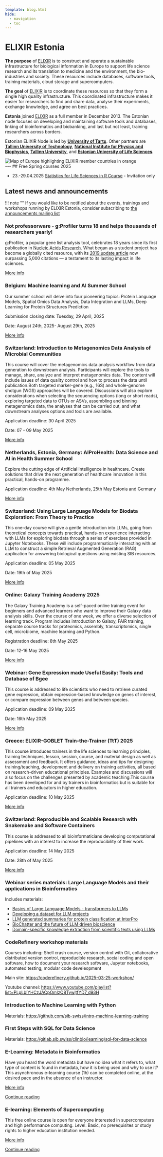 ```yaml
---
template: blog.html
hide:
  - navigation
  - toc
---
```


# ELIXIR Estonia
<div class="elixir-main-container">
  <div class="elixir-main-text">
    <p><strong>The purpose</strong> of <a href="https://www.elixir-europe.org">ELIXIR</a> is to construct and
    operate a sustainable infrastructure for biological information in Europe to
    support life science research and its translation to medicine and the
    environment, the bio-industries and society. These resources include databases,
    software tools, training materials, cloud storage and supercomputers.</p>
    <p><strong>The goal</strong> of <a href="https://www.elixir-europe.org">ELIXIR</a> is to coordinate these
    resources so that they form a single high quality infrastructure. This
    coordinated infrastructure makes it easier for researchers to find and share
    data, analyse their experiments, exchange knowledge, and agree on best
    practices.</p>
    <p><strong>Estonia</strong> joined <a href="https://www.elixir-europe.org">ELIXIR</a> as a full member in
    December 2013. The Estonian node focuses on developing and maintaining software
    tools and databases, linking of bioinformatics and biobanking, and last but not
    least, training researchers across borders.</p>
    <p>Estonian ELIXIR Node is led by <strong><a href="https://www.ut.ee/en">University of Tartu</a></strong>.
    Other partners are
    <strong><a href="https://taltech.ee/en">Tallinn University of Technology</a></strong>,
    <strong><a href="https://kbfi.ee/?lang=en">National Institute for Physics and Biophysics</a></strong>,
    <strong><a href="https://www.tlu.ee/en">Tallinn University</a></strong>, and
    <strong><a href="https://www.emu.ee/en">Estonian University of Life Sciences</a></strong>.</p>
  </div>

  <div class="elixir-main-image">
    <img src="assets/images/elixir-map.png" alt="Map of Europe highlighting ELIXIR member countries in orange">
  </div>
</div>
---
## Free Spring courses 2025

* 23.-29.04.2025 [Statistics for Life Sciences in R Course](https://www.elixir-czech.cz/events/statistics-for-life-sciences-in-r-course) - Invitation only


<!---
comments

-->

## Latest news and announcements

!!! note ""
    If you would like to be notified about the events, trainings and workshops
    running by ELIXIR Estonia, consider subscribing to [the announcements mailing
    list](https://lists.ut.ee/wws/subscribe/elixir.news?previous_action=edit_list_request)


### Not professorware - g:Profiler turns 18 and helps thousands of researchers yearly!

g:Profiler, a popular gene list analysis tool, celebrates 18 years since its first publication in [Nucleic Acids Research](https://doi.org/10.1093/nar/gkm226). What began as a student project has become a globally cited resource, with its [2019 update article](https://doi.org/10.1093/nar/gkz369) now surpassing 5,000 citations — a testament to its lasting impact in life sciences.

[More info](https://elixir.ut.ee/news/2025/04/08/g%3AProfiler_5K/)

### Belgium: Machine learning and AI Summer School

Our summer school will delve into four pioneering topics: Protein Language Models, Spatial Omics Data Analysis, Data Integration and LLMs, Deep Learning for Protein Structures Prediction

Submission closing date: Tuesday, 29 April, 2025

Date: August 24th, 2025- August 29th, 2025

[More info](https://www.vibconferences.be/events/machine-learning-and-ai-summer-school#oc)


### Switzerland: Introduction to Metagenomics Data Analysis of Microbial Communities

This course will cover the metagenomics data analysis workflow from data generation to downstream analysis. Participants will explore the tools to manage, share, analyze and interpret metagenomics data. The content will include issues of data quality control and how to process the data until publication.Both targeted marker-gene (e.g., 16S) and whole-genome shotgun (WGS) approaches will be covered. Discussions will also explore considerations when selecting the sequencing options (long or short reads), exploring targeted data to OTUs or ASVs, assembling and binning metagenomics data, the analyses that can be carried out, and what downstream analyses options and tools are available.

Application deadline: 30 April 2025

Date: 07 - 09 May 2025

[More info](https://www.sib.swiss/training/course/20250507_MEMIC)


### Netherlands, Estonia, Germany: AIProHealth: Data Science and AI in Health Summer School

Explore the cutting edge of Artificial Intelligence in healthcare. Create solutions that drive the next generation of healthcare innovation in this practical, hands-on programme.

Application deadline: 4th May Netherlands, 25th May Estonia and Germany

[More info](https://eithealth.eu/programmes/aiprohealth/)

### Switzerland: Using Large Language Models for Biodata Exploration: From Theory to Practice

This one-day course will give a gentle introduction into LLMs, going from theoretical concepts towards practical, hands-on experience interacting with LLMs for exploring biodata through a series of exercises provided in Jupyter Notebooks. These will include programmatically interacting with an LLM to construct a simple Retrieval Augmented Generation (RAG) application for answering biological questions using existing SIB resources.

Application deadline: 05 May 2025

Date: 19th of May 2025

[More info](https://www.sib.swiss/training/course/20250519_USLLM)

### Online: Galaxy Training Academy 2025

The Galaxy Training Academy is a self-paced online training event for beginners and advanced learners who want to improve their Galaxy data analysis skills. Over the course of one week, we offer a diverse selection of learning track. Program includes introduction to Galaxy, FAIR training, separate course tracks for proteomics, assembly, transcriptomics, single cell, microbiome, machine learning and Python.

Registration deadline: 8th May 2025

Date: 12-16 May 2025

[More info](https://training.galaxyproject.org/training-material/events/2025-05-12-galaxy-academy-2025.html)


### Webinar: Gene Expression made Useful Easily: Tools and Database of Bgee

This course is addressed to life scientists who need to retrieve curated gene expression, obtain expression-based knowledge on genes of interest, or compare expression between genes and between species.

Application deadline: 09 May 2025

Date: 16th May 2025

[More info](https://www.sib.swiss/training/course/20250516_BGEEL)


### Greece: ELIXIR-GOBLET Train-the-Trainer (TtT) 2025

This course introduces trainers in the life sciences to learning principles, training techniques, lesson, session, course, and material design as well as assessment and feedback. It offers guidance, ideas and tips for designing training/teaching, development and delivery on training activities, all based on research-driven educational principles. Examples and discussions will also focus on the challenges presented by academic teaching.This course has been developed for and by trainers in bioinformatics but is suitable for all trainers and educators in higher education.

Application deadline: 10 May 2025

[More info](https://sites.google.com/view/ttt-2025-gr/home)


### Switzerland: Reproducible and Scalable Research with Snakemake and Software Containers

This course is addressed to all bioinformaticians developing computational pipelines with an interest to increase the reproducibility of their work.

Application deadline: 14 May 2025

Date: 28th of May 2025

[More info](https://www.sib.swiss/training/course/20250528_SNAKE)

### Webinar series materials: Large Language Models and their applications in Bioinformatics

Includes materials:

* [Basics of Large Language Models - transformers to LLMs](https://www.ebi.ac.uk/training/events/basics-large-language-models-transformers-llms)
* [Developing a dataset for LLM projects](https://www.ebi.ac.uk/training/events/developing-dataset-llm-projects)
* [LLM generated summaries for protein classification at InterPro](https://www.ebi.ac.uk/training/events/llm-generated-summaries-protein-classification-interpro)
* [BioChatter and the future of LLM driven bioscience](https://www.ebi.ac.uk/training/events/biochatter-and-future-llm-driven-bioscience)
* [Domain-specific knowledge extraction from scientific texts using LLMs](https://www.ebi.ac.uk/training/events/domain-specific-knowledge-extraction-scientific-texts-using-llms)

### CodeRefinery workshop materials

Courses including: Shell crash course, version control with Git, collaborative distributed version control, reproducible research, social coding and open software, how to document your research software, Jupyter notebooks, automated testing, modular code develeopment

Main site: https://coderefinery.github.io/2025-03-25-workshop/

Youtube channel: https://www.youtube.com/playlist?list=PLpLblYHCzJACpOmIzO8TywjtfYD7_d93H

### Introduction to Machine Learning with Python

Materials: https://github.com/sib-swiss/intro-machine-learning-training


### First Steps with SQL for Data Science

Materials: https://gitlab.sib.swiss/clinbio/learning/sql-for-data-science

### E-Learning: Metadata in Bioinformatics

Have you heard the word metadata but have no idea what it refers to, what type of content is found in metadata, how it is being used and why to use it? This asynchronous e-learning course (1h)  can be completed online, at the desired pace and in the absence of an instructor.

[More info](https://www.sib.swiss/training/course/2024_MDIBI)

[Continue reading](news/posts/2025/e-learning_metadata_bioinformatics.md)

### E-learning: Elements of Supercomputing

This free online course is open for everyone interested in supercomputers and high performance computing. Level: Basic, no prerequisites or study rights to higher education institution needed. 

[More info](https://csc.fi/en/training-calendar/elements-of-supercomputing/)

[Continue reading](news/posts/2025/elements_of_supercomputing.md)
